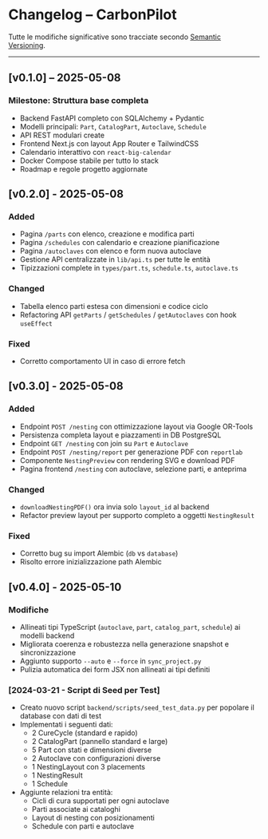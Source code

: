 # Changelog – CarbonPilot

Tutte le modifiche significative sono tracciate secondo [Semantic Versioning](https://semver.org/).

---

## [v0.1.0] – 2025-05-08
### Milestone: Struttura base completa
- Backend FastAPI completo con SQLAlchemy + Pydantic
- Modelli principali: `Part`, `CatalogPart`, `Autoclave`, `Schedule`
- API REST modulari create
- Frontend Next.js con layout App Router e TailwindCSS
- Calendario interattivo con `react-big-calendar`
- Docker Compose stabile per tutto lo stack
- Roadmap e regole progetto aggiornate

## [v0.2.0] - 2025-05-08

### Added
- Pagina `/parts` con elenco, creazione e modifica parti
- Pagina `/schedules` con calendario e creazione pianificazione
- Pagina `/autoclaves` con elenco e form nuova autoclave
- Gestione API centralizzate in `lib/api.ts` per tutte le entità
- Tipizzazioni complete in `types/part.ts`, `schedule.ts`, `autoclave.ts`

### Changed
- Tabella elenco parti estesa con dimensioni e codice ciclo
- Refactoring API `getParts` / `getSchedules` / `getAutoclaves` con hook `useEffect`

### Fixed
- Corretto comportamento UI in caso di errore fetch


## [v0.3.0] - 2025-05-08

### Added
- Endpoint `POST /nesting` con ottimizzazione layout via Google OR-Tools
- Persistenza completa layout e piazzamenti in DB PostgreSQL
- Endpoint `GET /nesting` con join su `Part` e `Autoclave`
- Endpoint `POST /nesting/report` per generazione PDF con `reportlab`
- Componente `NestingPreview` con rendering SVG e download PDF
- Pagina frontend `/nesting` con autoclave, selezione parti, e anteprima

### Changed
- `downloadNestingPDF()` ora invia solo `layout_id` al backend
- Refactor preview layout per supporto completo a oggetti `NestingResult`

### Fixed
- Corretto bug su import Alembic (`db` vs `database`)
- Risolto errore inizializzazione path Alembic

## [v0.4.0] - 2025-05-10
### Modifiche
- Allineati tipi TypeScript (`autoclave`, `part`, `catalog_part`, `schedule`) ai modelli backend
- Migliorata coerenza e robustezza nella generazione snapshot e sincronizzazione
- Aggiunto supporto `--auto` e `--force` in `sync_project.py`
- Pulizia automatica dei form JSX non allineati ai tipi definiti

### [2024-03-21 - Script di Seed per Test]
- Creato nuovo script `backend/scripts/seed_test_data.py` per popolare il database con dati di test
- Implementati i seguenti dati:
  - 2 CureCycle (standard e rapido)
  - 2 CatalogPart (pannello standard e large)
  - 5 Part con stati e dimensioni diverse
  - 2 Autoclave con configurazioni diverse
  - 1 NestingLayout con 3 placements
  - 1 NestingResult
  - 1 Schedule
- Aggiunte relazioni tra entità:
  - Cicli di cura supportati per ogni autoclave
  - Parti associate ai cataloghi
  - Layout di nesting con posizionamenti
  - Schedule con parti e autoclave
